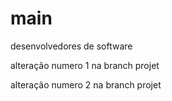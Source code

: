 # main
 desenvolvedores de software


 alteração numero 1 na branch projet

 alteração numero 2 na branch projet
